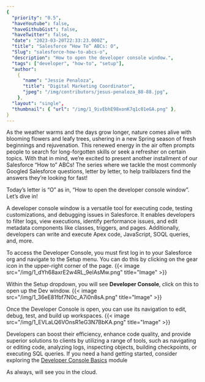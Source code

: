 ```yaml
---
{
  "priority": "0.5",
  "haveYoutube": false,
  "haveGithubGist": false,
  "haveTwitter": false,
  "date": "2023-03-20T22:33:23.000Z",
  "title": "Salesforce “How To” ABCs: O",
  "Slug": "salesforce-how-to-abcs-o",
  "description": "How to open the developer console window.",
  "tags": ["developer", "how-to", "setup"],
  "author":
    {
      "name": "Jessie Penaloza",
      "title": "Digital Marketing Coordinator",
      "jpeg": "/img/contributors/jesus-penaloza_88-88.jpg",
    },
  "layout": "single",
  "thumbnail": { "url": "/img/1_9ivEbhE98xonK7q1c01eGA.png" },
}
---
```


As the weather warms and the days grow longer, nature comes alive with blooming flowers and leafy trees, ushering in a new Spring season of fresh beginnings and rejuvenation. This renewed energy in the air often prompts people to search for long-forgotten skills or seek a refresher on certain topics. With that in mind, we’re excited to present another installment of our Salesforce “How to” ABCs! The series where we tackle the most commonly Googled Salesforce questions, letter by letter, to help trailblazers find the answers they’re looking for fast!

Today’s letter is “O” as in, “How to open the developer console window”. Let’s dive in!

A developer console window is a versatile tool for executing code, testing customizations, and debugging issues in Salesforce. It enables developers to filter logs, view executions, identify performance issues, and edit metadata components like classes, triggers, and pages. Additionally, developers can write and execute Apex code, JavaScript, SOQL queries, and, more.

To access the Developer Console, you must first log in to your Salesforce org and navigate to the Setup menu. You can do this by clicking on the gear icon in the upper-right corner of the page.
{{< image src="/img/1_dYh68axrE2w4RL_9elAsMw.png" title="Image" >}}

Within the Setup dropdown, you will see <strong>Developer Console</strong>, click on this to open up the Dev window.
{{< image src="/img/1_36eE81fbf7N0c_A7i0n8sA.png" title="Image" >}}

Once the Developer Console is open, you can use its navigation to edit, debug, test, and build up workspaces.
{{< image src="/img/1_EVLaLQ6VOnsR1eG3N7BbKA.png" title="Image" >}}

Developers can boost their efficiency, enhance code quality, and provide superior solutions to clients by utilizing a range of tools, such as navigating or editing code, analyzing logs, inspecting objects, building checkpoints, or executing SQL queries. If you need a hand getting started, consider exploring the [Developer Console Basics](https://trailhead.salesforce.com/content/learn/modules/developer_console) module

As always, will see you in the cloud.
